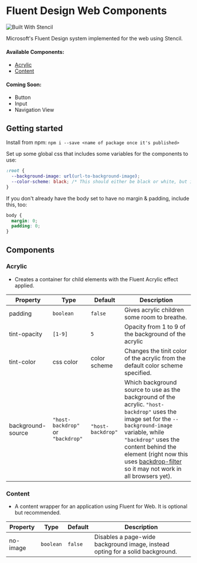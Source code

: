 # Fluent Design Web Components

![Built With Stencil](https://img.shields.io/badge/-Built%20With%20Stencil-16161d.svg?logo=data%3Aimage%2Fsvg%2Bxml%3Bbase64%2CPD94bWwgdmVyc2lvbj0iMS4wIiBlbmNvZGluZz0idXRmLTgiPz4KPCEtLSBHZW5lcmF0b3I6IEFkb2JlIElsbHVzdHJhdG9yIDE5LjIuMSwgU1ZHIEV4cG9ydCBQbHVnLUluIC4gU1ZHIFZlcnNpb246IDYuMDAgQnVpbGQgMCkgIC0tPgo8c3ZnIHZlcnNpb249IjEuMSIgaWQ9IkxheWVyXzEiIHhtbG5zPSJodHRwOi8vd3d3LnczLm9yZy8yMDAwL3N2ZyIgeG1sbnM6eGxpbms9Imh0dHA6Ly93d3cudzMub3JnLzE5OTkveGxpbmsiIHg9IjBweCIgeT0iMHB4IgoJIHZpZXdCb3g9IjAgMCA1MTIgNTEyIiBzdHlsZT0iZW5hYmxlLWJhY2tncm91bmQ6bmV3IDAgMCA1MTIgNTEyOyIgeG1sOnNwYWNlPSJwcmVzZXJ2ZSI%2BCjxzdHlsZSB0eXBlPSJ0ZXh0L2NzcyI%2BCgkuc3Qwe2ZpbGw6I0ZGRkZGRjt9Cjwvc3R5bGU%2BCjxwYXRoIGNsYXNzPSJzdDAiIGQ9Ik00MjQuNywzNzMuOWMwLDM3LjYtNTUuMSw2OC42LTkyLjcsNjguNkgxODAuNGMtMzcuOSwwLTkyLjctMzAuNy05Mi43LTY4LjZ2LTMuNmgzMzYuOVYzNzMuOXoiLz4KPHBhdGggY2xhc3M9InN0MCIgZD0iTTQyNC43LDI5Mi4xSDE4MC40Yy0zNy42LDAtOTIuNy0zMS05Mi43LTY4LjZ2LTMuNkgzMzJjMzcuNiwwLDkyLjcsMzEsOTIuNyw2OC42VjI5Mi4xeiIvPgo8cGF0aCBjbGFzcz0ic3QwIiBkPSJNNDI0LjcsMTQxLjdIODcuN3YtMy42YzAtMzcuNiw1NC44LTY4LjYsOTIuNy02OC42SDMzMmMzNy45LDAsOTIuNywzMC43LDkyLjcsNjguNlYxNDEuN3oiLz4KPC9zdmc%2BCg%3D%3D&colorA=16161d&style=flat-square)

Microsoft's Fluent Design system implemented for the web using Stencil.

#### Available Components:
* [Acrylic](#acrylic)
* [Content](#content)

#### Coming Soon:
* Button
* Input
* Navigation View

## Getting started
Install from npm: `npm i --save <name of package once it's published>`

Set up some global css that includes some variables for the components to use:
```css
:root {
  --background-image: url(url-to-background-image);
  --color-scheme: black; /* This should either be black or white, but it can be whatever you want */
}
```

If you don't already have the body set to have no margin & padding, include this, too:
```css
body {
  margin: 0;
  padding: 0;
}
```

## Components
### Acrylic
* Creates a container for child elements with the Fluent Acrylic effect applied.

| Property          | Type      | Default               | Description |
| --------          | ----      | -------               | ----------- |
| padding           | `boolean` | `false`               | Gives acrylic children some room to breathe. |
| tint-opacity      | `[1-9]`   | `5`                   | Opacity from 1 to 9 of the background of the acrylic |
| tint-color        | css color | color scheme          | Changes the tinit color of the acrylic from the default color scheme specified. |
| background-source | `"host-backdrop"` or `"backdrop"` | `"host-backdrop"` | Which background source to use as the background of the acrylic. `"host-backdrop"` uses the image set for the `--background-image` variable, while `"backdrop"` uses the content behind the element (right now this uses [backdrop-filter](https://developer.mozilla.org/en-US/docs/Web/CSS/backdrop-filter) so it may not work in all browsers yet). |

### Content
* A content wrapper for an application using Fluent for Web. It is optional but recommended.

| Property | Type | Default | Description |
| -------- | ---- | ------- | ----------- |
| no-image | `boolean` | `false` | Disables a page-wide background image, instead opting for a solid background. |
